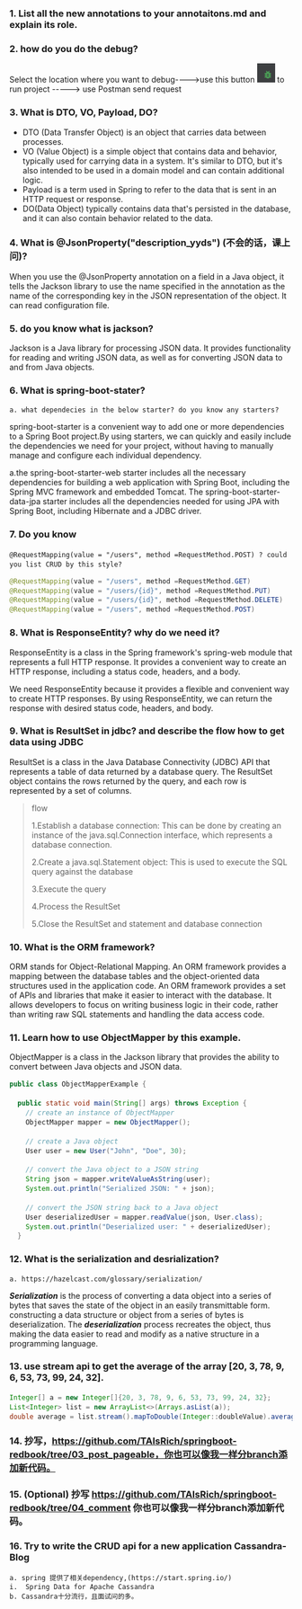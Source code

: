 ### 1. List all the new annotations to your annotaitons.md and explain its role.
### 2.  how do you do the debug?
Select the location where you want to debug---->use this button ![img.png](image/debug.png) to run project -----> use Postman send request 

### 3.  What is DTO, VO, Payload, DO?
- DTO (Data Transfer Object) is an object that carries data between processes.
- VO (Value Object) is a simple object that contains data and behavior, typically used for carrying data in a system.  It's similar to DTO, but it's also intended to be used in a domain model and can contain additional logic.
- Payload is a term used in Spring to refer to the data that is sent in an HTTP request or response.
- DO(Data Object) typically contains data that's persisted in the database, and it can also contain behavior related to the data.

### 4.  What is @JsonProperty("description_yyds") (不会的话，课上问)?
When you use the @JsonProperty annotation on a field in a Java object, it tells the Jackson library to use the name specified in the annotation as the name of the corresponding key in the JSON representation of the object.
It can read configuration file.

### 5.  do you know what is jackson?
Jackson is a Java library for processing JSON data.  It provides functionality for reading and writing JSON data, as well as for converting JSON data to and from Java objects.

### 6.  What is spring-boot-stater?
    a. what dependecies in the below starter? do you know any starters?
spring-boot-starter is a convenient way to add one or more dependencies to a Spring Boot project.By using starters, we can quickly and easily include the dependencies we need for your project, without having to manually manage and configure each individual dependency.
<p> a.the spring-boot-starter-web starter includes all the necessary dependencies for building a web application with Spring Boot, including the Spring MVC framework and embedded Tomcat.  The spring-boot-starter-data-jpa starter includes all the dependencies needed for using JPA with Spring Boot, including Hibernate and a JDBC driver.

### 7. Do you know
`@RequestMapping(value = "/users", method =RequestMethod.POST) ? could you list CRUD by this style?`
```java
@RequestMapping(value = "/users", method =RequestMethod.GET)
@RequestMapping(value = "/users/{id}", method =RequestMethod.PUT)
@RequestMapping(value = "/users/{id}", method =RequestMethod.DELETE)
@RequestMapping(value = "/users", method =RequestMethod.POST)
```
### 8.  What is ResponseEntity? why do we need it?
ResponseEntity is a class in the Spring framework's spring-web module that represents a full HTTP response.  It provides a convenient way to create an HTTP response, including a status code, headers, and a body.

<p>We need ResponseEntity because it provides a flexible and convenient way to create HTTP responses.  By using ResponseEntity, we can return the response with desired status code, headers, and body.

### 9.  What is ResultSet in jdbc? and describe the flow how to get data using JDBC
ResultSet is a class in the Java Database Connectivity (JDBC) API that represents a table of data returned by a database query.  The ResultSet object contains the rows returned by the query, and each row is represented by a set of columns.
>flow
> <p>1.Establish a database connection: This can be done by creating an instance of the java.sql.Connection interface, which represents a database connection.
> <p>2.Create a java.sql.Statement object: This is used to execute the SQL query against the database
> <p>3.Execute the query
> <p>4.Process the ResultSet
> <p>5.Close the ResultSet and statement and database connection

### 10. What is the ORM framework?
ORM stands for Object-Relational Mapping.  An ORM framework provides a mapping between the database tables and the object-oriented data structures used in the application code.
An ORM framework provides a set of APIs and libraries that make it easier to interact with the database.  It allows developers to focus on writing business logic in their code, rather than writing raw SQL statements and handling the data access code.

### 11. Learn how to use ObjectMapper by this example.
ObjectMapper is a class in the Jackson library that provides the ability to convert between Java objects and JSON data.
```java
public class ObjectMapperExample {

  public static void main(String[] args) throws Exception {
    // create an instance of ObjectMapper
    ObjectMapper mapper = new ObjectMapper();

    // create a Java object
    User user = new User("John", "Doe", 30);

    // convert the Java object to a JSON string
    String json = mapper.writeValueAsString(user);
    System.out.println("Serialized JSON: " + json);

    // convert the JSON string back to a Java object
    User deserializedUser = mapper.readValue(json, User.class);
    System.out.println("Deserialized user: " + deserializedUser);
  }
```

### 12. What is the serialization and desrialization?
    a. https://hazelcast.com/glossary/serialization/
**_Serialization_** is the process of converting a data object into a series of bytes that saves the state of the object in an easily transmittable form.
<br>constructing a data structure or object from a series of bytes is deserialization. The **_deserialization_** process recreates the object, thus making the data easier to read and modify as a native structure in a programming language.

### 13. use stream api to get the average of the array [20, 3, 78, 9, 6, 53, 73, 99, 24, 32].
```java
Integer[] a = new Integer[]{20, 3, 78, 9, 6, 53, 73, 99, 24, 32};
List<Integer> list = new ArrayList<>(Arrays.asList(a));
double average = list.stream().mapToDouble(Integer::doubleValue).average().getAsDouble(); 
```
### 14. 抄写，https://github.com/TAIsRich/springboot-redbook/tree/03_post_pageable，你也可以像我一样分branch添加新代码。
### 15. (Optional) 抄写 https://github.com/TAIsRich/springboot-redbook/tree/04_comment 你也可以像我一样分branch添加新代码。

### 16. Try to write the CRUD api for a new application Cassandra-Blog
    a. spring 提供了相关dependency,(https://start.spring.io/)
    i.  Spring Data for Apache Cassandra
    b. Cassandra十分流行，且面试问的多。
